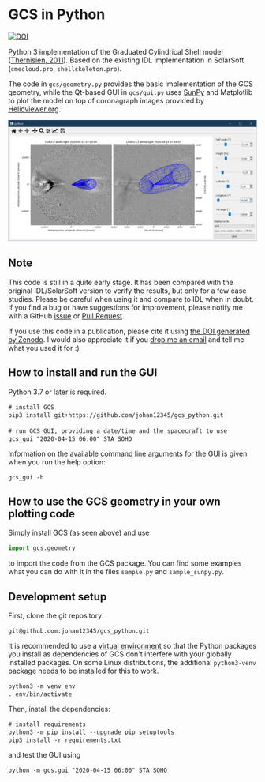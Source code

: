 GCS in Python
=============
[![DOI](https://zenodo.org/badge/297350666.svg)](https://zenodo.org/badge/latestdoi/297350666)

Python 3 implementation of the Graduated Cylindrical Shell model ([Thernisien, 2011](https://dx.doi.org/10.1088%2F0067-0049%2F194%2F2%2F33)).
Based on the existing IDL implementation in SolarSoft (`cmecloud.pro`, `shellskeleton.pro`).

The code in `gcs/geometry.py` provides the basic implementation of the GCS geometry, while the Qt-based GUI in
`gcs/gui.py` uses [SunPy](https://sunpy.org/) and Matplotlib to plot the model on top of coronagraph images provided by
[Helioviewer.org](https://www.helioviewer.org/).

![Screenshot](/img/screenshot.png?raw=true)

Note
----

This code is still in a quite early stage. It has been compared with the original IDL/SolarSoft version to verify the results, but only for a few case studies.
Please be careful when using it and compare to IDL when in doubt. If you find a bug or have suggestions for improvement, please notify me with a
GitHub [issue](https://github.com/johan12345/gcs_python/issues/new) or [Pull Request](https://github.com/johan12345/gcs_python/compare).

If you use this code in a publication, please cite it using [the DOI generated by Zenodo](https://zenodo.org/badge/latestdoi/297350666). I would also appreciate it if you <a class="u-email Link--primary " href="mailto:&#x6a;&#x6f;&#x68;&#x61;&#x6e;&#x2e;&#x66;&#x6f;&#x72;&#x73;&#x74;&#x6e;&#x65;&#x72;&#x40;&#x67;&#x6d;&#x61;&#x69;&#x6c;&#x2e;&#x63;&#x6f;&#x6d;">drop me an email</a> and tell me what you used it for :)

How to install and run the GUI
------------------------------
Python 3.7 or later is required.
```
# install GCS
pip3 install git+https://github.com/johan12345/gcs_python.git

# run GCS GUI, providing a date/time and the spacecraft to use
gcs_gui "2020-04-15 06:00" STA SOHO
```

Information on the available command line arguments for the GUI is given when you run the help option:
```shell script
gcs_gui -h
```

How to use the GCS geometry in your own plotting code
-----------------------------------------------------
Simply install GCS (as seen above) and use
```python
import gcs.geometry
```
to import the code from the GCS package. You can find some examples what you can do with it in the files
`sample.py` and `sample_sunpy.py`.

Development setup
-----------------
First, clone the git repository:
```shell script
git@github.com:johan12345/gcs_python.git
```

It is recommended to use a [virtual environment](https://docs.python.org/3/tutorial/venv.html) so that the
Python packages you install as dependencies of GCS don't interfere with your globally installed packages.
On some Linux distributions, the additional `python3-venv` package needs to be installed for this to work.

```shell script
python3 -m venv env
. env/bin/activate
```

Then, install the dependencies:
```shell script
# install requirements
python3 -m pip install --upgrade pip setuptools
pip3 install -r requirements.txt
```

and test the GUI using
```shell script
python -m gcs.gui "2020-04-15 06:00" STA SOHO
```
